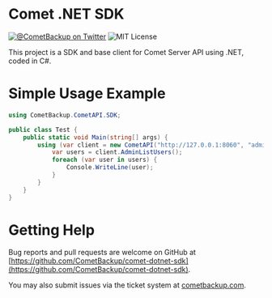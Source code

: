 # Comet .NET SDK

[![@CometBackup on Twitter](http://img.shields.io/badge/twitter-%40CometBackup-blue.svg?style=flat)](https://twitter.com/CometBackup)
![MIT License](https://img.shields.io/github/license/CometBackup/comet-go-sdk)

This project is a SDK and base client for Comet Server API using .NET, coded in C#.

# Simple Usage Example
```csharp
using CometBackup.CometAPI.SDK;

public class Test {
    public static void Main(string[] args) {
        using (var client = new CometAPI("http://127.0.0.1:8060", "admin", "admin")) {
            var users = client.AdminListUsers();
            foreach (var user in users) {
                Console.WriteLine(user);
            }
        }
    }
}
```

# Getting Help

Bug reports and pull requests are welcome on GitHub at [https://github.com/CometBackup/comet-dotnet-sdk](https://github.com/CometBackup/comet-dotnet-sdk).

You may also submit issues via the ticket system at [cometbackup.com](https://cometbackup.com/).
